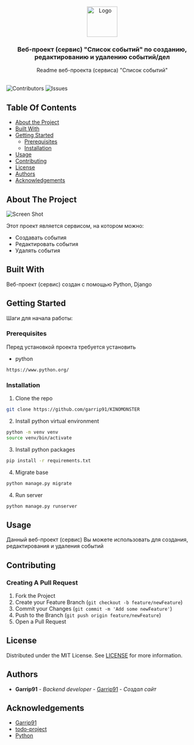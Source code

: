 <br/>
<p align="center">
  <a href="https://github.com/garrip91/todo-project">
    <img src="images/logo.png" alt="Logo" width="80" height="80">
  </a>

  <h3 align="center">Веб-проект (сервис) "Список событий" по созданию, редактированию и удалению событий/дел</h3>

  <p align="center">
    Readme веб-проекта (сервиса) "Список событий"
    <br/>
    <br/>
  </p>
</p>

![Contributors](https://img.shields.io/github/contributors/Garrip91/todo-project?color=dark-green) ![Issues](https://img.shields.io/github/issues/Garrip91/todo-project) 

## Table Of Contents

* [About the Project](#about-the-project)
* [Built With](#built-with)
* [Getting Started](#getting-started)
  * [Prerequisites](#prerequisites)
  * [Installation](#installation)
* [Usage](#usage)
* [Contributing](#contributing)
* [License](#license)
* [Authors](#authors)
* [Acknowledgements](#acknowledgements)

## About The Project

![Screen Shot](images/screenshot.png)

Этот проект является сервисом, на котором можно:


* Создавать события
* Редактировать события
* Удалять события

## Built With

Веб-проект (сервис) создан с помощью Python, Django

## Getting Started

Шаги для начала работы:

### Prerequisites

Перед установкой проекта требуется установить

* python

```
https://www.python.org/
```

### Installation

1. Clone the repo

```sh
git clone https://github.com/garrip91/KINOMONSTER
```


2. Install python virtual environment

```sh
python -m venv venv
source venv/bin/activate
```

3. Install python packages

```sh
pip install -r requirements.txt
```

4. Migrate base

```sh
python manage.py migrate
```

4. Run server

```sh
python manage.py runserver
```

## Usage

Данный веб-проект (сервис) Вы можете использовать для создания, редактирования и удаления событий

## Contributing



### Creating A Pull Request

1. Fork the Project
2. Create your Feature Branch (`git checkout -b feature/newFeature`)
3. Commit your Changes (`git commit -m 'Add some newFeature'`)
4. Push to the Branch (`git push origin feature/newFeature`)
5. Open a Pull Request

## License

Distributed under the MIT License. See [LICENSE](https://github.com/Garrip91/todo-project/blob/main/LICENSE.md) for more information.

## Authors

* **Garrip91** - *Backend developer* - [Garrip91](https://github.com/garrip91) - *Создал сайт*

## Acknowledgements

* [Garrip91](https://github.com/garrip91)
* [todo-project](https://github.com/garrip91/todo-project)
* [Python](https://www.python.org/)
